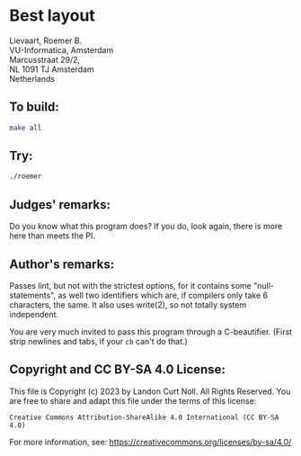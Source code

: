 # Best layout

Lievaart, Roemer B.  
VU-Informatica, Amsterdam  
Marcusstraat 29/2,   
NL 1091 TJ Amsterdam  
Netherlands  

## To build:

```sh
make all
```

## Try:

```sh
./roemer
```

## Judges' remarks:

Do you know what this program does?  If you do, look again,
there is more here than meets the PI.

## Author's remarks:

Passes lint, but not with the strictest options, for it
contains some "null-statements", as well two identifiers
which are, if compilers only take 6 characters, the same.  It
also uses write(2), so not totally system independent.

You are very much invited to pass this program through a C-beautifier. (First
strip newlines and tabs, if your `cb` can't do that.)

## Copyright and CC BY-SA 4.0 License:

This file is Copyright (c) 2023 by Landon Curt Noll.  All Rights Reserved.
You are free to share and adapt this file under the terms of this license:

    Creative Commons Attribution-ShareAlike 4.0 International (CC BY-SA 4.0)

For more information, see: https://creativecommons.org/licenses/by-sa/4.0/
